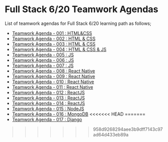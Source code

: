 # Full Stack 6/20 Teamwork Agendas

List of teamwork agendas for Full Stack 6/20  learning path as follows;

- [Teamwork Agenda - 001 : HTML&CSS](./pro-tw-001/tw-001-student.pdf)
- [Teamwork Agenda - 002 : HTML & CSS](./pro-tw-002/tw-002-student.pdf)
- [Teamwork Agenda - 003 : HTML & CSS](./pro-tw-003/tw-003-student.pdf)
- [Teamwork Agenda - 004 : HTML & CSS & JS](./pro-tw-004/tw-004student.pdf)
- [Teamwork Agenda - 005 : JS](./pro-tw-005/tw-005-student.pdf)
- [Teamwork Agenda - 006 : JS](./pro-tw-006/tw-006-student.pdf)
- [Teamwork Agenda - 007 : JS](./pro-tw-007/tw-007-student.pdf)
- [Teamwork Agenda - 008 : React Native](./pro-tw-008/tw-008-student.pdf)
- [Teamwork Agenda - 009 : React Native](./pro-tw-009/tw-009-student.pdf)
- [Teamwork Agenda - 010 : React Native](./pro-tw-010/tw-010-student.pdf)
- [Teamwork Agenda - 011 : React Native](./pro-tw-011/tw-011-student.pdf)
- [Teamwork Agenda - 012 : ReactJS](./pro-tw-012/tw-012-student.pdf)
- [Teamwork Agenda - 013 : ReactJS](./pro-tw-013/tw-013-student.pdf)
- [Teamwork Agenda - 014 : ReactJS](./pro-tw-014/tw-014-student.pdf)
- [Teamwork Agenda - 015 : NodeJS](./pro-tw-015/tw-015-student.pdf)
- [Teamwork Agenda - 016 : MongoDB](./pro-tw-016/tw-016-student.pdf)
<<<<<<< HEAD
=======
- [Teamwork Agenda - 017 : Django](./pro-tw-017/tw-017-student.pdf)
>>>>>>> 958d9268294aee3b9dff7143c97ad64d433eb89a

